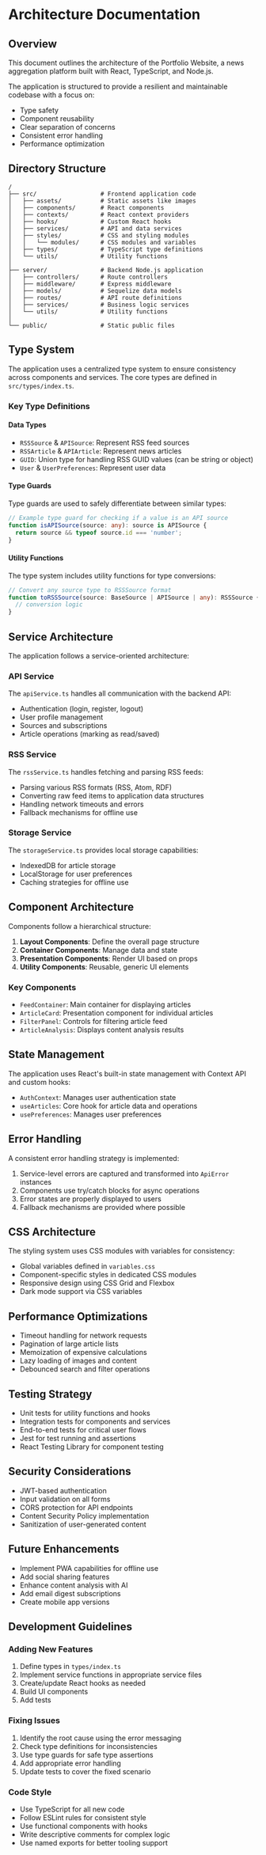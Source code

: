 # Architecture Documentation

## Overview

This document outlines the architecture of the Portfolio Website, a news aggregation platform built with React, TypeScript, and Node.js. 

The application is structured to provide a resilient and maintainable codebase with a focus on:
- Type safety
- Component reusability
- Clear separation of concerns
- Consistent error handling
- Performance optimization

## Directory Structure

```
/
├── src/                  # Frontend application code
│   ├── assets/           # Static assets like images
│   ├── components/       # React components
│   ├── contexts/         # React context providers
│   ├── hooks/            # Custom React hooks
│   ├── services/         # API and data services
│   ├── styles/           # CSS and styling modules
│   │   └── modules/      # CSS modules and variables
│   ├── types/            # TypeScript type definitions
│   └── utils/            # Utility functions
│
├── server/               # Backend Node.js application
│   ├── controllers/      # Route controllers
│   ├── middleware/       # Express middleware
│   ├── models/           # Sequelize data models
│   ├── routes/           # API route definitions
│   ├── services/         # Business logic services
│   └── utils/            # Utility functions
│
└── public/               # Static public files
```

## Type System

The application uses a centralized type system to ensure consistency across components and services. The core types are defined in `src/types/index.ts`.

### Key Type Definitions

#### Data Types

- `RSSSource` & `APISource`: Represent RSS feed sources
- `RSSArticle` & `APIArticle`: Represent news articles
- `GUID`: Union type for handling RSS GUID values (can be string or object)
- `User` & `UserPreferences`: Represent user data

#### Type Guards

Type guards are used to safely differentiate between similar types:

```typescript
// Example type guard for checking if a value is an API source
function isAPISource(source: any): source is APISource {
  return source && typeof source.id === 'number';
}
```

#### Utility Functions

The type system includes utility functions for type conversions:

```typescript
// Convert any source type to RSSSource format
function toRSSSource(source: BaseSource | APISource | any): RSSSource {
  // conversion logic
}
```

## Service Architecture

The application follows a service-oriented architecture:

### API Service

The `apiService.ts` handles all communication with the backend API:
- Authentication (login, register, logout)
- User profile management
- Sources and subscriptions
- Article operations (marking as read/saved)

### RSS Service

The `rssService.ts` handles fetching and parsing RSS feeds:
- Parsing various RSS formats (RSS, Atom, RDF)
- Converting raw feed items to application data structures
- Handling network timeouts and errors
- Fallback mechanisms for offline use

### Storage Service

The `storageService.ts` provides local storage capabilities:
- IndexedDB for article storage
- LocalStorage for user preferences
- Caching strategies for offline use

## Component Architecture

Components follow a hierarchical structure:

1. **Layout Components**: Define the overall page structure
2. **Container Components**: Manage data and state
3. **Presentation Components**: Render UI based on props
4. **Utility Components**: Reusable, generic UI elements

### Key Components

- `FeedContainer`: Main container for displaying articles
- `ArticleCard`: Presentation component for individual articles
- `FilterPanel`: Controls for filtering article feed
- `ArticleAnalysis`: Displays content analysis results

## State Management

The application uses React's built-in state management with Context API and custom hooks:

- `AuthContext`: Manages user authentication state
- `useArticles`: Core hook for article data and operations
- `usePreferences`: Manages user preferences

## Error Handling

A consistent error handling strategy is implemented:

1. Service-level errors are captured and transformed into `ApiError` instances
2. Components use try/catch blocks for async operations
3. Error states are properly displayed to users
4. Fallback mechanisms are provided where possible

## CSS Architecture

The styling system uses CSS modules with variables for consistency:

- Global variables defined in `variables.css`
- Component-specific styles in dedicated CSS modules
- Responsive design using CSS Grid and Flexbox
- Dark mode support via CSS variables

## Performance Optimizations

- Timeout handling for network requests
- Pagination of large article lists
- Memoization of expensive calculations
- Lazy loading of images and content
- Debounced search and filter operations

## Testing Strategy

- Unit tests for utility functions and hooks
- Integration tests for components and services
- End-to-end tests for critical user flows
- Jest for test running and assertions
- React Testing Library for component testing

## Security Considerations

- JWT-based authentication
- Input validation on all forms
- CORS protection for API endpoints
- Content Security Policy implementation
- Sanitization of user-generated content

## Future Enhancements

- Implement PWA capabilities for offline use
- Add social sharing features
- Enhance content analysis with AI
- Add email digest subscriptions
- Create mobile app versions

## Development Guidelines

### Adding New Features

1. Define types in `types/index.ts`
2. Implement service functions in appropriate service files
3. Create/update React hooks as needed
4. Build UI components
5. Add tests

### Fixing Issues

1. Identify the root cause using the error messaging
2. Check type definitions for inconsistencies
3. Use type guards for safe type assertions
4. Add appropriate error handling
5. Update tests to cover the fixed scenario

### Code Style

- Use TypeScript for all new code
- Follow ESLint rules for consistent style
- Use functional components with hooks
- Write descriptive comments for complex logic
- Use named exports for better tooling support 